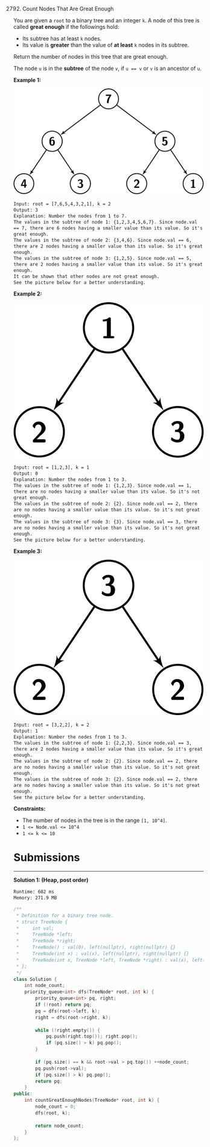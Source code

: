 2792. Count Nodes That Are Great Enough

You are given a `root` to a binary tree and an integer `k`. A node of this tree is called **great enough** if the followings hold:

* Its subtree has at least `k` nodes.
* Its value is **greater** than the value of **at least** `k` nodes in its subtree.

Return the number of nodes in this tree that are great enough.

The node `u` is in the **subtree** of the node `v`, if `u == v` or `v` is an ancestor of `u`.

 

**Example 1:**

![2792_1.png](img/2792_1.png)
```
Input: root = [7,6,5,4,3,2,1], k = 2
Output: 3
Explanation: Number the nodes from 1 to 7.
The values in the subtree of node 1: {1,2,3,4,5,6,7}. Since node.val == 7, there are 6 nodes having a smaller value than its value. So it's great enough.
The values in the subtree of node 2: {3,4,6}. Since node.val == 6, there are 2 nodes having a smaller value than its value. So it's great enough.
The values in the subtree of node 3: {1,2,5}. Since node.val == 5, there are 2 nodes having a smaller value than its value. So it's great enough.
It can be shown that other nodes are not great enough.
See the picture below for a better understanding.
```

**Example 2:**

![2792_2.png](img/2792_2.png)
```
Input: root = [1,2,3], k = 1
Output: 0
Explanation: Number the nodes from 1 to 3.
The values in the subtree of node 1: {1,2,3}. Since node.val == 1, there are no nodes having a smaller value than its value. So it's not great enough.
The values in the subtree of node 2: {2}. Since node.val == 2, there are no nodes having a smaller value than its value. So it's not great enough.
The values in the subtree of node 3: {3}. Since node.val == 3, there are no nodes having a smaller value than its value. So it's not great enough.
See the picture below for a better understanding.
```

**Example 3:**

![2792_3.png](img/2792_3.png)
```
Input: root = [3,2,2], k = 2
Output: 1
Explanation: Number the nodes from 1 to 3.
The values in the subtree of node 1: {2,2,3}. Since node.val == 3, there are 2 nodes having a smaller value than its value. So it's great enough.
The values in the subtree of node 2: {2}. Since node.val == 2, there are no nodes having a smaller value than its value. So it's not great enough.
The values in the subtree of node 3: {2}. Since node.val == 2, there are no nodes having a smaller value than its value. So it's not great enough.
See the picture below for a better understanding.
```

 

**Constraints:**

* The number of nodes in the tree is in the range `[1, 10^4]`.
* `1 <= Node.val <= 10^4`
* `1 <= k <= 10`

# Submissions
---
**Solution 1: (Heap, post order)**
```
Runtime: 602 ms
Memory: 271.9 MB
```
```c++
/**
 * Definition for a binary tree node.
 * struct TreeNode {
 *     int val;
 *     TreeNode *left;
 *     TreeNode *right;
 *     TreeNode() : val(0), left(nullptr), right(nullptr) {}
 *     TreeNode(int x) : val(x), left(nullptr), right(nullptr) {}
 *     TreeNode(int x, TreeNode *left, TreeNode *right) : val(x), left(left), right(right) {}
 * };
 */
class Solution {
    int node_count;
    priority_queue<int> dfs(TreeNode* root, int k) {
        priority_queue<int> pq, right;
        if (!root) return pq;
        pq = dfs(root->left, k);
        right = dfs(root->right, k);

        while (!right.empty()) {
            pq.push(right.top()); right.pop();
            if (pq.size() > k) pq.pop();
        }

        if (pq.size() == k && root->val > pq.top()) ++node_count;
        pq.push(root->val);
        if (pq.size() > k) pq.pop();
        return pq;
    }
public:
    int countGreatEnoughNodes(TreeNode* root, int k) {
        node_count = 0;
        dfs(root, k);

        return node_count;
    }
};
```
